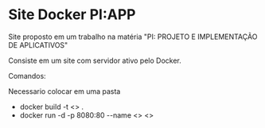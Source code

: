 # Site Docker PI:APP

Site proposto em um trabalho na matéria "PI: PROJETO E IMPLEMENTAÇÃO DE APLICATIVOS"

Consiste em um site com servidor ativo pelo Docker.

Comandos:

Necessario colocar em uma pasta
- docker build -t <<nomedapasta>> . 
- docker run -d -p 8080:80 --name <<nomedocontainer>> <<nomedapasta>>
